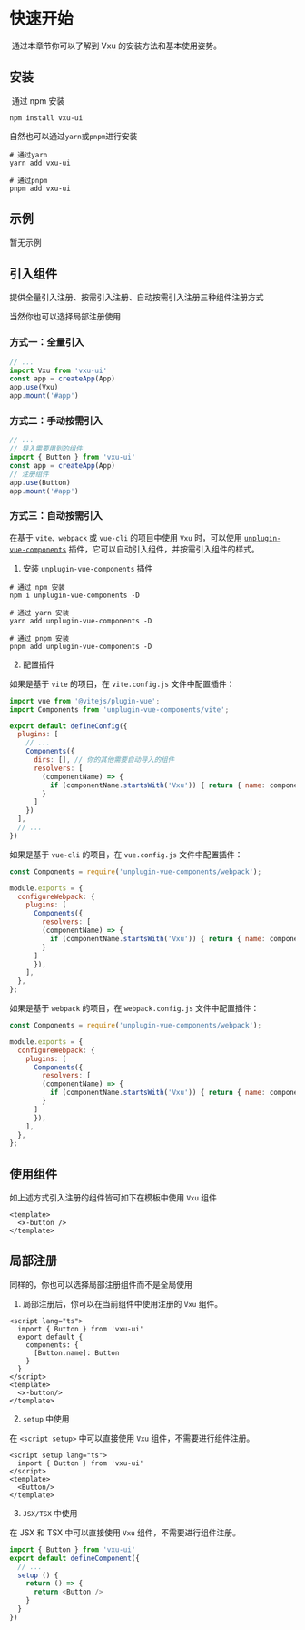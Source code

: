 # 快速开始
​
通过本章节你可以了解到 Vxu 的安装方法和基本使用姿势。
​
## 安装
​
通过 npm 安装

```shell
npm install vxu-ui
```

自然也可以通过`yarn`或`pnpm`进行安装

```shell
# 通过yarn
yarn add vxu-ui

# 通过pnpm
pnpm add vxu-ui
```

## 示例

暂无示例

## 引入组件

提供全量引入注册、按需引入注册、自动按需引入注册三种组件注册方式

当然你也可以选择局部注册使用

### 方式一：全量引入

```ts
// ...
import Vxu from 'vxu-ui'
const app = createApp(App)
app.use(Vxu)
app.mount('#app')
```

### 方式二：手动按需引入

```ts
// ...
// 导入需要用到的组件
import { Button } from 'vxu-ui'
const app = createApp(App)
// 注册组件
app.use(Button)
app.mount('#app')
```

### 方式三：自动按需引入

在基于 `vite、webpack` 或 `vue-cli` 的项目中使用 `Vxu` 时，可以使用 [`unplugin-vue-components`](https://github.com/antfu/unplugin-vue-components) 插件，它可以自动引入组件，并按需引入组件的样式。

1. 安装 `unplugin-vue-components` 插件

```shell
# 通过 npm 安装
npm i unplugin-vue-components -D

# 通过 yarn 安装
yarn add unplugin-vue-components -D

# 通过 pnpm 安装
pnpm add unplugin-vue-components -D
```

2. 配置插件

如果是基于 `vite` 的项目，在 `vite.config.js` 文件中配置插件：

```js
import vue from '@vitejs/plugin-vue';
import Components from 'unplugin-vue-components/vite';

export default defineConfig({
  plugins: [
    // ...
    Components({
      dirs: [], // 你的其他需要自动导入的组件
      resolvers: [
        (componentName) => {
          if (componentName.startsWith('Vxu')) { return { name: componentName.slice(3), from: 'vxu-ui' } }
        }
      ]
    })
  ],
  // ...
})
```

如果是基于 `vue-cli` 的项目，在 `vue.config.js` 文件中配置插件：

```js
const Components = require('unplugin-vue-components/webpack');

module.exports = {
  configureWebpack: {
    plugins: [
      Components({
        resolvers: [
        (componentName) => {
          if (componentName.startsWith('Vxu')) { return { name: componentName.slice(3), from: 'vxu-ui' } }
        }
      ]
      }),
    ],
  },
};
```

如果是基于 `webpack` 的项目，在 `webpack.config.js` 文件中配置插件：

```js
const Components = require('unplugin-vue-components/webpack');

module.exports = {
  configureWebpack: {
    plugins: [
      Components({
        resolvers: [
        (componentName) => {
          if (componentName.startsWith('Vxu')) { return { name: componentName.slice(3), from: 'vxu-ui' } }
        }
      ]
      }),
    ],
  },
};
```

## 使用组件

如上述方式引入注册的组件皆可如下在模板中使用 `Vxu` 组件

```vue
<template>
  <x-button />
</template>
```

## 局部注册

同样的，你也可以选择局部注册组件而不是全局使用

1. 局部注册后，你可以在当前组件中使用注册的 `Vxu` 组件。

```vue
<script lang="ts">
  import { Button } from 'vxu-ui'
  export default {
    components: {
      [Button.name]: Button
    }
  }
</script>
<template>
  <x-button/>
</template>
```


2. `setup` 中使用

在 `<script setup>` 中可以直接使用 `Vxu` 组件，不需要进行组件注册。

```vue
<script setup lang="ts">
  import { Button } from 'vxu-ui'
</script>
<template>
  <Button/>
</template>
```

3. `JSX/TSX` 中使用

在 JSX 和 TSX 中可以直接使用 `Vxu` 组件，不需要进行组件注册。

```ts
import { Button } from 'vxu-ui'
export default defineComponent({
  // ...
  setup () {
    return () => {
      return <Button />
    }
  }
})

```
